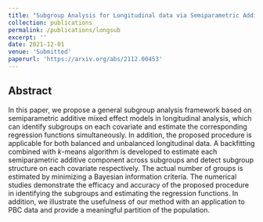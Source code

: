 ```yaml
---
title: "Subgroup Analysis for Longitudinal data via Semiparametric Additive Mixed Effect Model"
collection: publications
permalink: /publications/longsub
excerpt: ''
date: 2021-12-01
venue: 'Submitted'
paperurl: 'https://arxiv.org/abs/2112.00453'
---
```


## Abstract

In this paper, we propose a general subgroup analysis framework based on semiparametric additive mixed effect models in longitudinal analysis, which can identify subgroups on each covariate and  estimate the corresponding regression functions simultaneously. In addition, the proposed procedure is applicable for both balanced and unbalanced longitudinal data.
A backfitting combined with $k$-means algorithm is developed to estimate each semiparametric additive component across subgroups and detect subgroup structure on each covariate respectively. The actual number of groups is estimated by minimizing a Bayesian information criteria. The numerical studies demonstrate the efficacy and accuracy of the proposed procedure in identifying the subgroups and estimating the regression functions.  In addition, we illustrate the usefulness of our method with an application to PBC data and provide a meaningful partition of the population.

